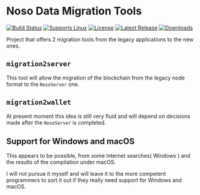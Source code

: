 # Noso Data Migration Tools


[![Build Status](https://github.com/Friends-Of-Noso/NosoData-Migration-Tools/workflows/build-test/badge.svg)](https://github.com/Friends-Of-Noso/NosoData-Migration-Tools/actions)
[![Supports Linux](https://img.shields.io/badge/support-Linux-yellow?logo=Linux)](https://github.com/Friends-Of-Noso/NosoData-Migration-Tools/releases/latest)
[![License](https://img.shields.io/github/license/Friends-Of-Noso/NosoData-Migration-Tools)](https://github.com/Friends-Of-Noso/NosoData-Migration-Tools/blob/master/LICENSE)
[![Latest Release](https://img.shields.io/github/v/release/Friends-Of-Noso/NosoData-Migration-Tools?label=latest%20release)](https://github.com/Friends-Of-Noso/NosoData-Migration-Tools/releases/latest)
[![Downloads](https://img.shields.io/github/downloads/Friends-Of-Noso/NosoData-Migration-Tools/total)](https://github.com/Friends-Of-Noso/NosoData-Migration-Tools/releases)

Project that offers 2 migration tools from the legacy applications to the new ones.

## `migration2server`

This tool will allow the migration of the blockchain from the legacy node format to the `NosoServer` one.

## `migration2wallet`

At present moment this idea is still very fluid and will depend on decisions made after the `NosoServer` is completed.

## Support for Windows and macOS

This appears to be possible, from some Internet searches( Windows ) and the results of the compilation under macOS.

I will not pursue it myself and will leave it to the more competent programmers to sort it out if they really need support for Windows and macOS.
